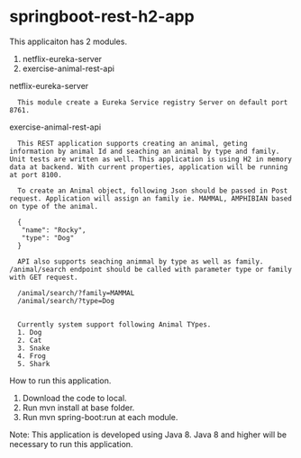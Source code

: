 # springboot-rest-h2-app

This applicaiton has 2 modules.
  1. netflix-eureka-server
  2. exercise-animal-rest-api
  
  
  netflix-eureka-server
  
      This module create a Eureka Service registry Server on default port 8761.
      
      
 exercise-animal-rest-api
 
      This REST application supports creating an animal, geting information by animal Id and seaching an animal by type and family. Unit tests are written as well. This application is using H2 in memory data at backend. With current properties, application will be running at port 8100.
      
      To create an Animal object, following Json should be passed in Post request. Application will assign an family ie. MAMMAL, AMPHIBIAN based on type of the animal. 
      
      {
       "name": "Rocky",
       "type": "Dog"
      }
      
      API also supports seaching animmal by type as well as family.  /animal/search endpoint should be called with parameter type or family with GET request.
      
      /animal/search/?family=MAMMAL
      /animal/search/?type=Dog
      
      
      Currently system support following Animal TYpes.
      1. Dog
      2. Cat
      3. Snake
      4. Frog
      5. Shark
      
      
      
   How to run this application.
   
  1. Download the code to local.
  2. Run mvn install at base folder.
  3. Run mvn spring-boot:run at each  module.
  
  Note: This application is developed using Java 8. Java 8 and higher will be necessary to run this application.
   
   
